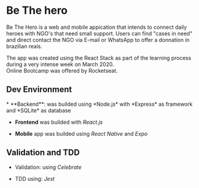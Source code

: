 <h1>Be The hero</h1>

Be The Hero is a web and mobile appication that intends to connect daily heroes with NGO's that need small support. 
Users can find "cases in need" and direct contact the NGO via E-mail or WhatsApp to offer a donnation in brazilian reais.

The app was created using the React Stack as part of the learning process during a very intense week on March 2020.  
Online Bootcamp was offered by Rocketseat. 

<h2>Dev Environment</h2>
* **Backend**: was builded using *Node.js* with *Express* as framework and *SQLite* as database

* **Frontend** was builded with *React.js*

* **Mobile** app was builded using *React Native* and *Expo*

<h2>Validation and TDD</h2>

* Validation: using *Celebrate*

* TDD using: *Jest*
